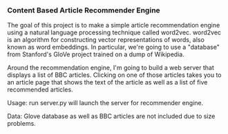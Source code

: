 ### Content Based Article Recommender Engine


The goal of this project is to make a simple article recommendation engine using a natural language processing technique called word2vec. word2vec is an algorithm for constructing vector representations of words, also known as word embeddings. In particular, we're going to use a "database" from Stanford's GloVe project trained on a dump of Wikipedia.

Around the recommendation engine, I'm going to build a web server that displays a list of BBC articles. Clicking on one of those articles takes you to an article page that shows the text of the article as well as a list of five recommended articles.


Usage: run server.py will launch the server for recommender engine.

Data: Glove database as well as BBC articles are not included due to size problems.